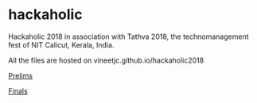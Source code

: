 # hackaholic
Hackaholic 2018 in association with Tathva 2018, the technomanagement fest of NIT Calicut, Kerala, India.

All the files are hosted on vineetjc.github.io/hackaholic2018

[Prelims](vineetjc.github.io/hackaholic2018/prelims/index.html)

[Finals](vineetjc.github.io/hackaholic2018/finals/index.html)

